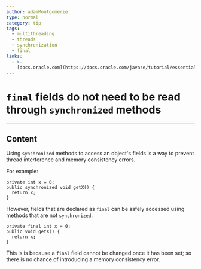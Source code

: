 ```yaml
---
author: adamMontgomerie
type: normal
category: tip
tags:
  - multithreading
  - threads
  - synchronization
  - final
links:
  - >-
    [docs.oracle.com](https://docs.oracle.com/javase/tutorial/essential/concurrency/syncmeth.html){website}
---
```


# `final` fields do not need to be read through `synchronized` methods


---

## Content

Using `synchronized` methods to access an object's fields is a way to prevent thread interference and memory consistency errors.

For example:

```plain-text
private int x = 0;
public synchronized void getX() {
  return x;
}
```

However, fields that are declared as `final` can be safely accessed using methods that are not `synchronized`:

```plain-text
private final int x = 0;
public void getX() {
  return x;
}
```

This is is because a `final` field cannot be changed once it has been set; so there is no chance of introducing a memory consistency error.

